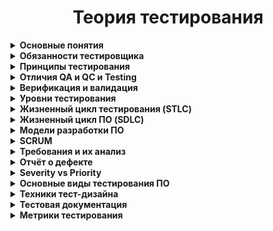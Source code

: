 <h1 align="center">Теория тестирования</h1>
<details><summary><b>Основные понятия</b></summary></br> 
  
**Тестирование программного обеспечения (Software Testing)** — проверка соответствия реальных и ожидаемых результатов поведения программы, 
проводимая на конечном наборе тестов, выбранном определённым образом.  
  
**Тестирование программного обеспечения** — процесс анализа программного средства и сопутствующей документации с целью выявления дефектов и повышения качества продукта.  
  
**Цель тестирования** — проверка соответствия ПО предъявляемым требованиям, убедиться что качество ПО соответствует ожиданиям и требованиям заказчика, 
предоставить актуальную информацию о состоянии продукта на текущий момент, поиск очевидных ошибок в программном обеспечении, 
которые должны быть выявлены до того, как их обнаружат пользователи программы.</br>  
  
**Для чего проводится тестирование ПО?**
<li>Для проверки соответствия требованиям.</li>  
<li>Для обнаружения проблем на более ранних этапах разработки и предотвращение повышения стоимости продукта.</li>  
<li>Обнаружение вариантов использования, которые не были предусмотрены при разработке. А также взгляд на продукт со стороны пользователя.</li>  
<li>Повышение лояльности к компании и продукту, т.к. любой обнаруженный дефект негативно влияет на доверие пользователей.</li><br />

**Качество** — это некая ценность для конечного пользователя  
**Качество ПО** – комплекс характеристик программного продукта, определяющих способность выполнять возложенные на него функции.  

**ПАРАМЕТРЫ КАЧЕСТВА ПО:**  

 1. **Функциональность.** ПО признается функциональным, если выполняет возложенные на него задачи, отвечает заданным потребностям пользователей. 
Данный аспект предполагает правильную и точную работу, совместимость всех входящих в состав компонентов.
 2. **Надежность.** Под надежностью ПО понимают бесперебойное выполнение возлагаемых на него задач на заданных условиях в течение установленного времени.
 3. **Юзабилити (удобство использования).** Этот параметр характеризует степень удобства ПО для пользователей, его наглядность, легкость эксплуатации и изучения.
 4. **Эффективность.** Параметру соответствует степень обеспечения продуктом необходимой производительности при заданных условиях.
 5. **Удобство сопровождения.** Этот показатель характеризует простоту анализа, тестирования, коррекции компонентов ПО, его обслуживания, 
а также степень адаптации к новым условиям.
 6. **Портативность.** Степень легкости его переноса на другую платформу. Обеспечение качества ПО предполагает его проверку по каждому из перечисленных 
параметров, выявление слабых сторон и устранение неисправностей.
 7. **Совместимость.** Способность программных компонентов взаимодействовать друг с другом.
 8. **Защищенность.**, т.е. минимизация угроз, связанных с несанкционированным чтением, изменением информации и т. д. Угрозы могут быть также связаны с 
некорректным использованием ПО, внешним воздействием со стороны посторонних лиц, выходом из строя технических средств.
</details>

<details><summary><b>Обязанности тестировщика</b></summary></br>
  
**Контроль и поиск проблем**  
В первую очередь, специалист должен контролировать качество разрабатываемых продуктов и анализировать ошибки, 
которые могут возникнуть у конечных потребителей при их использовании.  
**Тестирование**  
Следующий этап – это разработка тестовых наборов и их регулярный прогон, подготовка тестовых данных, 
написание методики тестирования.  
**Анализ**  
Данные, полученные в процессе проверок, анализируются. Обнаруженные недочеты классифицируются и заносятся в базу.  
**Саппорт**  
Тестировщик не устраняет найденные проблемы и недочеты. Он регулирует и поддерживает процесс их ликвидации – 
находит недочеты и сообщает о них тем специалистам, которые занимаются их исправлением (например, разработчикам), 
а также дополняет необходимой информацией о дефекте, если такая требуется.  
**Документирование дефектов**  
Чтобы провести тестирование, зафиксировать его результаты, тестировщик должен корректно внести информацию в 
техническую документацию. Рекомендуется проверять документы на предмет полноты и актуальности данных.  
  
**Hard skills – технические навыки.**
 - Знание OC на уровне продвинутого пользователя
 - Английский язык
 - Знание языки программирования
 - Знание веб-технологий, мобильных приложений, геймдева и т.д
 - Умение гуглить

**Soft skills – личностные характеристики.**
 - Внимательность
 - Усидчивость
 - Обучаемость
 - Коммуникабельность
 - Ответственность  
Тестировщик «виноват во всём», т.е. с него спрос за все ошибки  
Только если признать, что в болезни пациента виновен термометр, показывающий высокую температуру. Конечный успех продукта отвечает вся команда, и было бы глупо перекладывать ответственность лишь на одну её часть.  
</details>

<details><summary><b>Принципы тестирования</b></summary></br>
  
 1. **Тестирование демонстрирует наличие дефектов**  
Тестирование только снижает вероятность наличия дефектов, которые находятся в программном обеспечении, 
но не гарантирует их отсутствия.  
 2. **Исчерпывающее тестирование невозможно**  
Полное тестирование с использованием всех входных комбинаций данных, результатов и предусловий физически невыполнимо 
(исключение — тривиальные случаи).       
Задача тестировщика — с минимальными усилиями покрыть как можно больше тестовых случаев и функциональности.  
Есть простая логика:  
 - Тесты ищут ошибки  
 - Но все ошибки найти невозможно  
 - Значит, наша задача — найти максимум ВАЖНЫХ ошибок за имеющееся время  
 3. **Раннее тестирование**  
Следует начинать тестирование на ранних стадиях жизненного цикла разработки ПО, чтобы найти дефекты как можно раньше.  
 4. **Скопление дефектов**  
Большая часть дефектов находится в ограниченном количестве модулей. К этому принципу применим Закон Парето 
(20 % усилий дают 80 % результата, а остальные 80 % усилий — лишь 20 % результата), 80% дефектов находятся в 20% функций. 
Тестировщик должен распределять свои усилия пропорционально фактической плотности дефектов. 
 5. **Парадокс пестицида**  
Если повторять те же тестовые сценарии снова и снова, в какой-то момент этот набор тестов перестанет выявлять новые дефекты. 
ПО все время эволюционирует и многие из ранее найденных дефектов исправляют и старые тесты больше не срабатывают. 
Способы решения:  
  + Что бы преодолеть этот парадокс необходимо периодически вносить изменения в используемые наборы тестов и корректировать 
их для того, чтобы они отвечали новому состоянию системы.    
  + Постоянно изучать новые методы тестирования и внедрять их в свою работу.  
  + Давать прогонять тесты другим участникам команды, что бы разные тестировщики в разное время тестировали одну и туже функциональность.    
 6. **Тестирование зависит от контекста**  
Тестирование проводится по-разному в зависимости от контекста. Выбор методологии, техники или типа тестирования будет напрямую 
зависеть от природы самой программы. Например, программное обеспечение, в котором критически важна безопасность, тестируется 
иначе, чем новостной портал. Или ПО для медицины требует более тщательной проверки чем компьютерная игра. 
Или сайт с большей посещаемостью должен пройти через серьезное тестирование производительности что бы показать 
возможность работы в условии высокой нагрузки.  
  7. **Заблуждение об отсутствии ошибок**  
Отсутствие найденных дефектов при тестировании не всегда означает готовность продукта к релизу. Нахождение и исправление дефектов 
будет не важны если система окажется неудобной в использовании и не будет удовлетворять нужды пользователей.  
</details>

<details><summary><b>Отличия QA и QC и Testing</b></summary></br>  
  
**Testing** – проверка создаваемого продукта на соответствия требованиям к этому продукту. По факту это реактивная рутинная работа.  

**QC (Quality Control)** — Контроль качества продукта — анализ результатов тестирования и качества новых версий выпускаемого продукта.  
  
К задачам контроля качества относятся:  
 - проверка готовности ПО к релизу  
 - проверка соответствия требований  
 - предоставление объективной картины качества проекта.  
  
**QA (Quality Assurance)** — Обеспечение качества продукта — изучение возможностей по изменению и улучшению процесса разработки, 
улучшению коммуникаций в команде, где тестирование является только одним из аспектов обеспечения качества.
Проводит мероприятия на всех этапах разработки. Проактивная работа: основная задача QA это выстроить систему, которая будет 
превентивно работать на качество продукта, то есть предупреждать какие-то дефекты, наладить процесс так что бы эти дефекты 
были обнаружены как можно раньше.  
  
К задачам обеспечения качества относятся:  
 - проверка технических характеристик и требований к ПО  
 - оценка рисков  
 - планирование задач для улучшения качества продукции  
 - подготовка документации, тестового окружения и данных  
 - тестирование  
 - анализ результатов тестирования, а также составление отчетов и других документов  
  
*На примере создания автомобиля*: testing и qc может определить работают ли все детали, и сама машина так как мы ожидаем из 
правильных ли материалов она сделана, то есть подразумевается, что тестированный объект уже существует и готов к проверке. 
Задачей же qa является обеспечение соответствия всех этапов в конструировании машины определенным стандартам качества 
начиная с планирования и создания чертежей и заканчивая сборкой уже готового автомобиля, то есть качеству объекта уделяется 
внимание еще до того, как сам объект был создан.  
</details>

<details><summary><b>Верификация и валидация</b></summary></br>  
  
**Верификация (verification)** — это процесс проверки разрабатываемого ПО его требованиям (спецификации). 
Верификация — это статическая проверка, то есть происходит без запуска кода и отвечает на вопрос 
«Делаем ли мы продукт правильно?».  
Происходит всегда до валидации.  
  
**Валидация (validation)** — это процесс проверки разрабатываемого ПО ожиданиям и потребностям пользователя. 
Валидация — это динамическая проверка, то есть происходит с запуском кода и отвечает на вопрос 
«Делаем ли мы правильный продукт?».  
Происходит всегда после верификации.  
  
*На примере создания автомобиля*: верификация покажет выполнен ли автомобиль из соответствующих материалов, 
установлен ли заявленный двигатель, верны ли габариты, то есть все то, что было прописано в спецификации. 
Валидация же покажет поедет ли автомобиль вообще, удобно ли выполнены сиденья, поместится ли в багажник 
большой чемодан, то есть насколько продукт отвечает нуждам.  
  
*На примере формы для авторизации в системе*: верификация – проверяем размеры полей, которые прописаны в спецификации. 
Валидация - если оставить поле с логином пустым и нажать на кнопку «Войти», то система сообщит об ошибке.  
</details>
  
<details><summary><b>Уровни тестирования</b></summary></br>    
  
Тестирование на разных уровнях производится на протяжении всего жизненного цикла разработки и сопровождения ПО. 
Уровень тестирования определяет то, над чем производятся тесты: над отдельным модулем, группой модулей или системой, в целом.  
  
1. **Компонентное (модульное) тестирование**  
Обычно unit тестированием занимается разработчик программного кода, так как именно unit тесты позволяют протестировать 
отдельные компоненты исходного кода программы. Юнит-тест (unit test), или модульный тест, — это программа, которая проверяет работу
небольшой части кода.  На примере интернет-магазина к таким модулям можно отнести: страницу авторизации, поиск товара, перемещение
товара в корзину, оплата заказа.  
2. **Интеграционное тестирование**  
Тестирование части системы, состоящей из двух и более модулей. Интеграционное тестирование предназначено для проверки 
связи между компонентами, а также взаимодействия с различными частями системы (операционной системой, оборудованием 
либо связи между различными системами). Например: как можно со страницы корзины произвести оплату посредство платежной системы.  
   - *Компонентный интеграционный уровень* - проверяется взаимодействие отдельных модулей одного приложения.  
   - *Системный интеграционный уровень* – тестирование взаимодействия между всеми компонентами одной системы или 
взаимодействие между разными системами или тестирование интерфейсов, с помощью которых взаимодействует система.  
  
Существует 3 вида интерфейсов:  
   - **API (программный интерфейс приложения)** – набор методов который можно использовать для доступа к функциональности 
другой программы. Например: платежные системы, взаимодействия с социальными сетями.  
   - **CLI (интерфейс командной строки)** - инструкции компьютеру даются в основном путём ввода с клавиатуры текстовых строк. 
Командная строка в системе windows.  
   - **GUI (Графический интерфейс пользователя)** – программные функции представлены графическими элементами экрана. 
То, что видим в окне браузера, когда открываем страницу в интернете.  
  
3. **Системное тестирование** – тестирование, которое выполняется на полной интегрированной системе, с целью проверки 
системе исходным требованиям. При этом выявляются дефекты, такие как неверное использование ресурсов системы, 
несовместимость с окружением, непредусмотренные сценарии использования, отсутствующая или неверная функциональность, 
неудобство использования и т.д.  
  
4. **Приемочное тестирование** - процесс тестирования, который проверяет соответствие системы требованиям и проводится 
с целью определения удовлетворяет ли система приемочным критериям, а также для вынесения решения заказчиком принимается 
приложение или нет. По сути, это финальный этап тестирования продукта перед его релизом.  
  
Типы приемочного тестирования:  
   - Пользовательское приемочное тестирование – проводится пользователями конечного продукта.
   - На соответствие контракту
   - Альфа тестирование – тестирование на стороне разработчика.
   - Бета тестирование – тестирование на внешней стороне и без участия разработчиков
</details>
  
<details><summary><b>Жизненный цикл тестирования (STLC)</b></summary></br>  
  
**STLC, или жизненный цикл тестирования** — это последовательность действий, проводимых в процессе тестирования, 
с помощью которых гарантируется качество программного обеспечения и его соответствие требованиям.  
  
**Этапы STLC-цикла:**  
  
1. **Анализ требований**  
На этом этапе отдел QA оценивает требования с точки зрения тестирования, ищет требования к софту, которые нужно 
предварительно оценить. Для этого QA-команда может обращаться к представителям заказчика. Требования могут быть 
«функциональными» или «нефункциональными», то есть касаться или не касаться функциональной составляющей софта. 
Также на этом этапе проводится оценка возможности применения автоматизированного тестирования.
Действия на этапе оценки требований:  
   - Определение типов тестирования  
   - Сбор информации о приоритетах в тестировании  
   - Подготовка матрицы отслеживания требований (RTM — Requirement Traceability Matrix)  
   - Определение тестового окружения  
   - Анализ возможности автоматизации тестирования  
  
2. **Планирование тестирования**  
На этапе планирования руководитель команды QA определяет стратегию тестирования и оценивает трудозатраты. 
Также оцениваются ресурсы, тестовое окружение, возможные ограничения и график тестирования. 
На этом же этапе готовится и финализируется план тестирования.  
Действия на этапе планирования:  
   - Подготовка стратегии (или плана тестирования)  
   - Выбор инструментов тестирования  
   - Оценка трудозатрат  
   - Планирование ресурсов, определение ролей и ответственности  
   - Дополнительное обучение команды  
  
3. **Создание тест-кейсов**  
На этом этапе происходит подготовка тестовых данных и создаются тест-кейсы.  
Действия:
   - Создание тест-кейсов (и автотестов, если будет применяться автоматизация)  
   - Подготовка исходных данных для тестирования  
  
4. **Настройка тестового окружения**  
Это настройка харда и софта, в которых будет осуществляться процесс тестирования. 
Это один из критически важных аспектов процесса, он может проходить параллельно этапу создания тест-кейсов. 
QA-команда может и не включаться в этот процесс, если тестовое окружение ей обеспечит команда разработки. 
QA-команда должна будет проверить работоспособность окружения (хотя бы smoke-тестом).  
Действия:  
   - Понять нужную архитектуру, настройки окружения и подготовить список требований к харду и софту  
   - Настроить тестовое окружение и тестовые данные  
   - Провести smoke-тест окружения  
  
5. **Выполнение тестирования**  
На этапе выполнения тестов QA проводит тестирование, выполняя подготовленные тест-кейсы. 
Процесс состоит из выполнения тестовых скриптов (при необходимости эти скрипты могут корректироваться). 
Далее идет создание баг-репортов. Если найдены баги, информация о них передается команде разработки для исправления 
и повторного тестирования QA-командой.  
Действия:  
   - Выполнение тестирования в соответствии с планом  
   - Получение результаты тестирования  
   - Обновление RTM-матрицы (тест-кейсы из RTM-матрицы связываются с найденными багами)  
   - Повторное тестирование исправленных багов  
  
6. **Завершение цикла тестирования**  
На этапе завершения тестирования создается отчет о результатах тестирования. 
QA-команда обсуждает и анализирует баги, делает выводы из возникших проблем, чтобы избежать 
подобных проблем в будущем.  
Действия:  
   - Оценка критериев завершения цикла (основывается на времени, трудозатратах, покрытии тестами)  
   - Подготовка документа с выводами, сделанными во время тестирования  
   - Подготовка отчета о завершении тестирования  
   - Подготовка отчета для клиента с количественными и качественными характеристиками тестируемой системы  
   - Анализ результатов тестирования  
</details>
  
<details><summary><b>Жизненный цикл ПО (SDLC)</b></summary></br>     
  
**Стадии разработки ПО** — этапы, которые проходят команды разработчиков ПО, прежде чем программа станет доступной для широкого круга пользователей.  
  
Программный продукт проходит следующие стадии:  
1. **Анализ требований**  
 - Заказчик продукта отвечает на вопрос «Что нужно сделать?», а руководитель проекта – на вопрос «Как это сделать». 
 - Здесь также может принимать участие и бизнес-аналитик, чтобы понять потребности и перевести их в бизнес-требования.
 - Определение и документирование требований в виде ТЗ на разработку ПО и/или спецификации  
2. **Планирование**  
На этом этапе ищем ответ на следующий вопрос: «Что вы хотите сделать?» Этот вопрос может вдохновить вас на понимание юнит-экономики вашего плана 
(затраты и выгоды), факторов снижения рисков и ожидаемых стоимостей.  
3. **Проектирование и дизайн**  
Определение дизайна и архитектуры ПО, а также другие особенности реализации, например, UI/UX-дизайн (ИТ-архитектор, дизайнер, системный аналитик).  
4. **Разработка ПО**  
Непосредственная реализация всех запланированных требований, что делают программисты/разработчики ПО.  
5. **Тестирование**  
По завершению этого этапа вы должны будете в состоянии обеспечить рабочее состояние продукта. 
Отслеживайте ошибки и неточности, выслушивайте чужие точки зрения, и глубоко погружайтесь в вопрос с целью поиска тормозящих выход финального 
продукта ошибок.  
6. **Развертывание и сопровождение**  
Регулирует использование финального продукта.  
</details>  
  
<details><summary><b>Модели разработки ПО</b></summary></br>  
  
**Модели разработки ПО**  
1. **Каскадная методология (WATERFALL MODEL)**  
Суть модели в том, что каждая стадия проводится один раз, одна за другой. Чтобы приступить к следующей фазе, нужно полностью закончить предыдущую.  
  
*Преимущества:*  
  - Все фазы проекта строго регламентированы и выполняются в четкой последовательности (***Полное документирование***)  
  - Требования к проекту не изменяются на протяжении всего цикла (***Прозрачность***)  
  - Строго фиксированное выполнение всех стадий проекта позволяет планировать ресурсы и сроки завершения работ (***Четкое планирование***)  
  
*Недостатки:*  
  - Тестирование осуществляется с середины проекта (***Раннее тестирование***)  
  - Поскольку требования неизменны и должны быть четко сформулированы, часто возникают сложности при их написании (***Избыточное документирование***)  
  - Пользователь не может убедиться в качестве продукта до полного завершения его разработки (***Отсутствие гибкости***)  
  
2. **V-ОБРАЗНАЯ МЕТОДОЛОГИЯ (V-MODEL)**  
Эта модель – своего рода доработанная версия каскадной методологии, поскольку она помогает избавиться от недостатков, проявляемых ранее.
Ее суть – полный контроль над процессами на всех стадиях разработки с целью убедится в том, что уже можно переходить на следующую ступень. 
Тестирование начинается еще на стадии формулировки требований.  
  
*Преимущества:*  
   - Возможность промежуточного тестирования  
   - Строго регламентированные этапы  
   - Низкий уровень риска и избавление от потенциально возможных багов еще на начальных этапах благодаря раннему тестированию  
  
*Недостатки:*  
   - Невозможность адаптации к новым требованиям заказчика (отсутствие гибкости)  
   - Процесс разработки длиться долго (иногда даже годами). Как результат, продукт теряет свою актуальность для заказчика  
  
3. **СПИРАЛЬНАЯ (итерационная) МЕТОДОЛОГИЯ (SPIRAL MODEL)**  
В данной модели жизненный цикл ПО изображен в виде спирали. Она начинается на стадии написания плана и создает так называемые витки по выполнению 
каждого следующего этапа.Таким образом, по окончанию каждого витка мы получаем целостный прототип, прошедший тестирование и дополняющий всю сборку. 
Если этот прототип отвечает всем предъявленным требованиям, он считается готовым к выпуску. 
  
*Преимущества:*  
   - Гибкость проектирования  
   - Достаточно внимания уделено процессу руководства рисками  
   - Новый функционал можно добавить на поздней стадии разработки  
  
*Недостатки:*  
   - Не всегда все требования известны к началу проектирования  
   - Оценка рисков на каждой стадии влечет за собой достаточно большие затраты  
   - Возможность постоянно оставлять отзывы заказчиком провоцирует обновленные итерации, что влияет на сроки разработки ПО  
  
4. **Agile (идеология)** — представляет собой совокупность различных подходов к разработке ПО и базируется на «agile-манифесте»:
    1. Люди и взаимодействие важнее процессов и инструментов  
    2. Работающий продукт важнее исчерпывающей документации  
    3. Сотрудничество с заказчиком важнее согласования условий контракта  
    4. Готовность к изменениям важнее следования первоначальному плану  
  
Основополагающие **принципы Agile-манифеста:**  
1. Наивысшим приоритетом для нас является удовлетворение потребностей заказчика благодаря регулярной и ранней поставке ценного программного обеспечения  
2. Изменение требований приветствуется даже на поздних стадиях разработки. Agile-процессы позволяют использовать изменения для обеспечения заказчику 
конкурентного преимущества  
3. Работающий продукт следует выпускать как можно чаще, с периодичностью от пары недель до пары месяцев  
4. На протяжении всего проекта разработчики и представители бизнеса должны ежедневно работать вместе  
5. Над проектом должны работать мотивированные профессионалы. Чтобы работа была сделана, создайте условия, обеспечьте поддержку и полностью 
доверьтесь им  
6. Непосредственное общение является наиболее практичным и эффективным способом обмена информацией как с самой командой, так и внутри команды  
7. Работающий продукт — основной показатель прогресса  
8. Инвесторы, разработчики и пользователи должны иметь возможность поддерживать постоянный ритм бесконечно. Agile помогает наладить такой
устойчивый процесс разработки  
9. Постоянное внимание к техническому совершенству и качеству проектирования повышает гибкость проекта  
10. Простота — искусство минимизации лишней работы — крайне необходима  
11. Самые лучшие требования, архитектурные и технические решения рождаются у самоорганизующихся команд  
12. Команда должна систематически анализировать возможные способы улучшения эффективности и соответственно корректировать стиль своей работы  
</details>  
  
<details><summary><b>SCRUM</b></summary></br>  
  
**Scrum** можно определить так — это методология управления проектами, которая построена на принципах тайм-менеджмента. 
Основной ее особенностью является вовлеченность в процесс всех участников, причем у каждого участника есть своя определенная роль. 
Суть в том, что не только команда работает над решением задачи, но все те, кому интересно решение задачи. Не просто поставили задачу 
и расслабились, а постоянно «работают» с командой и эта работа не означает только постоянный контроль.  
  
Основные термины, которые используются в методологии:  
  
**Владелец продукта (Product owner)** — человек, который имеет непосредственный интерес в качественном конечном продукте, он понимает, как это продукт 
должен выглядеть/работать. Этот человек не работает в команде, он работает на стороне заказчика/клиента (это может быть как другая компания, так и 
другой отдел), но этот человек работает с командой. И это тот человек, который расставляет приоритеты для задач.  
**Scrum-мастер** — это человек, которого можно назвать руководителем проекта, хотя это не совсем так. Главное, что это человек «зараженный Scrum-бациллой» 
настолько, что несет ее как своей команде, так и заказчику и, соответственно, следит за тем, чтобы все принципы Scrum соблюдались.
Scrum-команда — это команда, которая принимает все принципы Scrum и готова с ними работать.
Спринт — отрезок времени, который берется для выполнения определенного (ограниченного) списка задач. Рекомендуется брать 2-4 недели (длительность 
определяется командой один раз).  
**Бэклог (backlog)** — это список всех работ. Можно сказать, это ежедневник общего пользования. Различают 2 вида бэклогов: Product-бэклог и спринт-бэклог.
  - ***Product-бэклог*** — это полный список всех работ, при реализации которых мы получим конечный продукт.  
  - ***Спринт-бэклог*** — это список работ, который определила команда и согласовала с Владельцем продукта на ближайший отчетный период (спринт).  
Задания в спринт-бэклог берутся из product-бэклога. 
  
**Планирование спринта** — это совещание, на котором присутствуют все (команда, Scrum-мастер, Владелец продукта). В течение этого совещания Владелец 
продукта определяет приоритеты заданий, которые он хотел бы увидеть выполненными по истечении спринта. Команда оценивает по времени, сколько из 
желаемого они могут выполнить. В итоге получается список заданий, который не может меняться в течение спринта и к концу спринта должен быть 
полностью выполнен.  
</details>
  
<details><summary><b>Требования и их анализ</b></summary></br>  
  
**Требования** — это спецификация (описание) того, что должно быть реализовано.
Требования описывают то, что необходимо реализовать, без детализации технической стороны решения.  
  
Атрибуты требований:  
 1. **Корректность** — точное описание разрабатываемого функционала.  
 Пример: *казнить нельзя помиловать! Плохое оформление текста и сопутствующей графической информации, опечатки, грамматические, пунктуационные и иные ошибки в тексте*
 2. **Проверяемость** — подразумевает возможность создания объективного тест-кейса (тест-кейсов), однозначно показывающего, что требование реализовано верно и поведение приложения в точности соответствует требованию.  
 3. **Полнота** — в требовании должна содержаться вся необходимая для реализации функциональности информация.  
Пример: *указана лишь часть некоторого перечисления (например: «экспорт осуществляется в форматы PDF, PNG и т.д.» — что мы должны понимать под
«и т.д.»?).*  
*Приведённые ссылки неоднозначны (например: «см. выше» вместо «см. раздел 123.45.b»*  
 4. **Недвусмысленность** — требование должно содержать однозначные формулировки.   
Например:*отчет должен загружаться быстро» → что значит «быстро»?  Пользователь будет уверен, что страница будет грузиться доли секунды, даже если это сложный отчет на многомиллионных данных. Разработчик прикинет, что в таких объемах 5 секунд нормальное время отклика, даже быстрое.*   
 5. **Непротиворечивость** — требование не должно содержать внутренних противоречий и противоречий другим требованиям и документам.  
Например: *есть страница нефункциональных требований, где написано, что любая страница должна грузится не более 3 секунд. Аналитик пишет ТЗ на новый модуль отчетности, который использует много данных и сложные формулы. И он пишет, что отчет может грузиться вплоть до минуты.*  
 6. **Приоритетность** — у каждого требования должен быть приоритет (количественная оценка степени значимости требования).
 Этот атрибут позволит грамотно управлять ресурсами на проекте.  
 7. **Атомарность** — требование нельзя разбить на отдельные части без потери деталей.  
Например:*«кнопка “Restart” не должна отображаться при остановленном сервисе, окно “Log” должно вмещать не менее 20-ти записей о последних действиях пользователя» — здесь зачем-то в одном предложении описаны совершенно разные элементы интерфейса в совершенно разных контекстах.*  
 8. **Модифицируемость** — можно говорить о наличии модифицируемости в том случае, если при доработке требований искомую информацию легко найти, а её изменение не приводит к нарушению иных описанных в этом перечне свойств.  
 9. **Прослеживаемость** — каждое требование должно иметь уникальный идентификатор, по которому на него можно сослаться.  
 10. **Осуществимость** — этот пункт обычно проверяют разработчики. Они остужают буйные фантазии из серии «загружать миллионы данных за 0,1 секунду» или что-то архитектурно сложное. Бывает такое, что на бумаге всё звучит просто, а вот сделать это займет человеко-месяц в лучшем случае. То есть требование должно быть технологически выполнимым и реализуемым в рамках бюджета и сроков разработки проекта.  
Пример: *анализ договоров должен выполняться с применением искусственного интеллекта, который будет выносить однозначное
корректное заключение о степени выгоды от заключения договора*  
  
**Техники тестирования требований**  
 - *Взаимный просмотр («рецензирование»)*  
 - *Тест-кейсы и чек-листы*  
 - *Исследование поведения системы*  (Тестировщик мысленно моделирует процесс работы пользователя с системой, созданной по тестируемым требованиям, и ищет неоднозначные или вовсе неописанные варианты поведения системы.)
 - *Рисунки (графическое представление)* 
 - *Прототипирование*

</details>
  
<details><summary><b>Отчёт о дефекте</b></summary></br> 
  
**Дефект (bug)** — отклонение фактического результата от ожидаемого.  
  
**Отчёт о дефекте (bug report)** — документ, который содержит отчет о любом недостатке в компоненте или системе, 
который потенциально может привести компонент или систему к невозможности выполнить требуемую функцию.  
Самые популярные  бак трэкинговые системы: **JIRA, Trello, Azure DevOps, Redmine, Яндекс Трекер, Mantis, Bugzilla, Youtrack**  
  
Атрибуты отчета о дефекте:  
 - ***Уникальный идентификатор (ID)*** — присваивается автоматически системой при создании баг-репорта.  
 - ***Тема (краткое описание, Summary)*** — кратко сформулированный смысл дефекта, отвечающий на вопросы: Что? Где? Когда (при каких условиях)?  
 - ***Подробное описание (Description)*** — более широкое описание дефекта (указывается опционально).  
 - ***Шаги для воспроизведения (Steps To Reproduce)*** — описание четкой последовательности действий, которая привела к выявлению дефекта. В шагах воспроизведения должен быть описан каждый шаг, вплоть до конкретных вводимых значений, если они играют роль в воспроизведении дефекта.  
 - ***Фактический результат (Actual result)*** — описывается поведение системы на момент обнаружения дефекта в ней. чаще всего, 
содержит краткое описание некорректного поведения (может совпадать с темой отчета о дефекте).  
 - ***Ожидаемый результат (Expected result)*** — описание того, как именно должна работать система в соответствии с документацией.  
 - ***Вложения (Attachments)*** — скриншоты, видео или лог-файлы.  
 - ***Серьёзность дефекта (важность, Severity)*** — характеризует влияние дефекта на работоспособность приложения.  
 - ***Приоритет дефекта (срочность, Priority)*** — указывает на очерёдность выполнения задачи или устранения дефекта.  
 - ***Статус (Status)*** — определяет текущее состояние дефекта. Статусы дефектов могут быть разными в разных баг-трекинговых системах.  
 - ***Окружение (Environment)*** – окружение, на котором воспроизвелся баг.  
  
**СТАДИИ ЖИЗНЕННОГО ЦИКЛА ОШИБКИ:**  
   1. Тестировщик обнаруживает дефект  
   2. Тестировщик пишет отчет об ошибке в систему управления дефектами (статус ***New (новый)***) и перенаправляет его на разработчика (статус ***Assigned (назначен)***)  
   3. Разработчик изучает ошибку, ее возможности воспроизведения и по полученным результатам соотносит ее к одному из статусов:  
    - ***Duplicate (дубликат)*** – подобный дефект уже существует в системе по отслеживанию ошибок  
    - ***Rejected (отклонен)*** – ошибка не требует внесения корректив, поскольку ее влияние на продукт незначительное  
    - ***Deferred (отсрочен)*** – корректировку данной ошибки можно осуществить в другой версии программы  
    - ***Not a bug (не баг)*** – дефект не есть ошибкой, поэтому вносит коррективы не требуется  
    - ***Open (открыт)*** – дефект в процессе исправления  
    - ***Fixed (исправлен)*** – код изменен и протестирован разработчиком  
   4. Тестировщик повторно проверяет ошибку (статус ***«Retesting» (повторное тестирование)***)  
   5. Если дефект исправлен, тестировщик его закрывает (статусы ***«Verified» (проверен)***, затем ***«Closed» (закрыт)***)  
   6. Если дефект проявляется и дальше, он опять передается на редактирование разработчику (статусы ***«Reopened» (переоткрыт)***, ***«Assigned» (назначен)***) 
и вновь проходит через каждую стадию цикла  
</details>  
  
<details><summary><b>Severity vs Priority</b></summary></br>  
  
**Серьёзность (severity)** показывает степень ущерба, который наносится проекту существованием дефекта. 
Severity выставляется тестировщиком.  
  
**Градация Серьезности дефекта (Severity):**
 1. ***Блокирующий (S1 – Blocker)***  
тестирование значительной части функциональности вообще недоступно. Блокирующая ошибка, приводящая приложение в 
нерабочее состояние, в результате которого дальнейшая работа с тестируемой системой или ее ключевыми функциями становится невозможна. 
Пример: сайт не открывается или выдаёт ошибку при любом действии.  
 2. ***Критический (S2 – Critical)***  
критическая ошибка, неправильно работающая ключевая бизнес-логика, дыра в системе безопасности, проблема, приведшая к временному 
падению сервера или приводящая в нерабочее состояние некоторую часть системы, то есть не работает важная часть одной какой-либо 
функции либо не работает значительная часть, но имеется workaround (обходной путь/другие входные точки), позволяющий продолжить тестирование. 
Пример: 
  - в интернет-магазине не работает функция оплаты картой. Заказ можно оформить, но для оплаты приходится связываться с менеджерами  
  - нажимаете на кнопку "Поиск" и получаете ошибку "HTTP Error 500 Internal server error  
  - при регистрации е-мейл пользователя не вставляется в определенную колонку определенной таблицы базы данных  
 3. ***Значительный (S3 – Major)***  
не работает важная часть одной какой-либо функции/бизнес-логики, но при выполнении специфических условий, либо есть workaround, 
позволяющий продолжить ее тестирование либо не работает не очень значительная часть какой-либо функции. Также относится к дефектам
с высокими visibility – обычно не сильно влияющие на функциональность дефекты дизайна, которые, однако, сразу бросаются в глаза. 
Пример: при нажатии на кнопку “Оставить почту и получить скидку”, пользователю автоматически назначается скидка даже если он не оставил контакты.  
 4. ***Незначительный (S4 – Minor)***  
часто ошибки GUI, которые не влияют на функциональность, но портят юзабилити или внешний вид. Также незначительные функциональные 
дефекты, либо которые воспроизводятся на определенном устройстве. Пример: неправильно масштабируется рекламный баннер при уменьшении окна. 
Наплывающие друг на друга кнопки.  
 5. ***Тривиальный (S5 – Trivial)***  
почти всегда дефекты на GUI — опечатки в тексте, несоответствие шрифта и оттенка и т.п., либо плохо воспроизводимая ошибка, не касающаяся 
бизнес-логики, проблема сторонних библиотек или сервисов, проблема, не оказывающая никакого влияния на общее качество продукта.  
  
**Срочность (priority)** показывает, как быстро дефект должен быть устранён. Priority выставляется менеджером, тимлидом или заказчиком. Это показатель важности бага
для бизнеса компании.  
  
**Градация Приоритета дефекта (Priority):**   
  1. ***P1 - Высокий (High)***  
Критическая для проекта ошибка. Должна быть исправлена как можно быстрее.  
  2. ***P2 - Средний (Medium)***  
Не критичная для проекта ошибка, однако требует обязательного решения.  
  3. ***P3 - Низкий (Low)***  
Наличие данной ошибки не является критичным и не требует срочного решения. Может быть исправлена, когда у команды появится время на ее устранение.  
  
Коренное различие между ***priority*** и ***severity*** кроется в том, что серьезность отражает технический аспект бага, а приоритет — коммерческий. Серьезность — это категория абсолютная. Приоритет — это категория относительная.  
  
**Высокий приоритет и низкая серьезность**  
Такое сочетание бывает, когда баг на функционал влияет незначительно, но зато на пользовательский опыт влияет очень сильно. Также в эту категорию 
попадают баги, не влияющие на программу, но требующие исправления.  
1. *Кнопки перекрывают друг друга. Они кликабельны, но визуальное впечатление портится.*  
2. *Логотип компании на главной странице содержит орфографическую ошибку. На функционал это вообще не влияет, но портит пользовательский опыт. 
Этот баг нужно исправить с высоким приоритетом, несмотря не то, что на продукт он влияет минимально.*  
  
**Высокая серьезность и низкий приоритет**  
Такое сочетание бывает у багов, которые возникают в отдельных функциях программы. Эти баги не позволяют пользоваться системой, при этом
 обойти их невозможно. Но сами функции, содержащие эти дефекты, конечным потребителем используются редко.  
1. *Домашняя страница сайта ужасно выглядит в старых браузерах. Перекрывается текст, не загружается логотип. Это мешает пользоваться продуктом, 
поэтому серьезность бага высокая. Но так как очень мало пользователей открывают сайт при помощи устаревшего браузера, такой баг получает низкий приоритет*   
2. *Допустим, у нас есть приложение для банкинга. Оно правильно рассчитывает ежедневный, ежемесячный и ежеквартальный отчет, но при расчете годового 
возникают проблемы. Этот баг имеет высокую степень серьезности. Но если сейчас формирование годовой отчетности не актуально, такой дефект имеет низкий 
приоритет: его можно исправить в следующем релизе.*  
</details>  
  
<details><summary><b>Основные виды тестирования ПО</b></summary></br>   
  
**Вид тестирования** — это совокупность активностей, направленных на тестирование заданных характеристик системы или её части, основанная на конкретных целях.  
  
1. Классификация по запуску кода на исполнение:  
 - **Статическое тестирование** — процесс тестирования, который проводится для верификации практически любого артефакта разработки: программного кода компонент, требований, системных спецификаций, функциональных спецификаций, документов проектирования и архитектуры программных систем и их компонентов.  
 - **Динамическое тестирование** — тестирование проводится на работающей системе, не может быть осуществлено без запуска программного кода приложения.
  
2. Классификация по знанию кода:  
 - **Тестирование белого ящика** — метод тестирования ПО, который предполагает полный доступ к коду проекта  
> "тестирование основано исключительно на требованиях и спецификациях" Ли Коупланд   
 - **Тестирование серого ящика** — метод тестирования ПО, который предполагает частичный доступ к коду проекта (комбинация White Box и Black Box методов).  
 - **Тестирование чёрного ящика** — метод тестирования ПО, который не предполагает доступа к системе. Основывается на работе исключительно с внешним интерфейсом тестируемой системы. К примеру, тестирование сайта, не зная особенностей его реализации, используя только предусмотренные разработчиком поля ввода и кнопки.  
  
3. Классификация по степени автоматизации:  
- **Ручное тестирование** – исполнение тестов вручную, без использования средств автоматизации.  
- **Автоматизированное тестирование** – подразумевает использование специального ПО. Помогает автоматизировать часто повторяющиеся, но необходимые для максимизации тестового покрытия задачи.  
Основные объекты для автоматизации: регрессионное тестирование, смок тестирование   
  
4. Классификация по принципам работы с приложением:  
 - **Позитивное тестирование** — тестирование, при котором используются только корректные данные. Выполняется в первую очередь.  
 - **Негативное тестирование** — тестирование приложения, при котором используются некорректные данные и выполняются некорректные операции.  
  
5. Классификация по степени важности:  
 - **Дымовое тестирование (smoke test)** — тестирование, выполняемое на новой сборке, с целью подтверждения того, что программное обеспечение стартует и выполняет основные для бизнеса функции. На примере *интернет-магазина: это один тест кейс, когда мы авторизуемся в системе – ищем товар – добавляем его в корзину – производим оплату – подтверждаем ее – получаем заказ.*   
Смок тест отвечает только либо ДА, либо НЕТ, то есть пройден кейс или нет. Должны быть быстрыми и легковесными, что бы можно было часто их запускать.  
 - **Тестирование критического пути (critical path)** — направлено для проверки функциональности, используемой обычными пользователями во время их повседневной деятельности. Типичный пользователь в повседневной жизни выполняет типичные задачи. Чаще всего на практике на данном уровне тестирования проверяется основная масса требований к продукту. Пример: *возможность набора текста, вставки картинок, возможность войти на сайт, создать запись, и т.д.*  
 - **Расширенное тестирование (extended)** — тестирование, при котором проверяется нестандартное использование программного продукта, границы переполнения массивов данных, ввод специальных символов, нелогичное клики по кнопкам, открыть одно окно и закрыть предыдущее, и так далее.  
  
6. Классификация в зависимости от исполнителей:  
 - **Альфа-тестирование** — является ранней версией программного продукта. Может выполняться внутри организации-разработчика с возможным частичным привлечением конечных пользователей.  
 - **Бета-тестирование** — программное обеспечение, выпускаемое для ограниченного количества пользователей (фокус группа). Главная цель — получить фидбэк клиентов о продукте и внести соответствующие изменения.  
  
7. Классификация по исполнению сценария:  
 - **Ad-hoc тестирование** – тестирование без спецификаций, планов и разработанных тест кейсов (импровизация).  
 - **Исследовательское тестирование** – каждый последующий тест выбирается на основании результатов предыдущего.  
 - **Сценарное тестирование** – классическое тестирование по предварительно написанным и задокументированным тестовым сценариям.  
  
8. Классификация по целям тестирования:  
 - **Функциональное тестирование (functional testing)** — направлено на проверку корректности работы функциональности приложения. Основная задача – подтвердить, что продукт обладает всем функционалом, который необходим заказчику.   
 - **Нефункциональное тестирование (non-functional testing)** — тестирование свойств компонента или системы, которые не относящихся к функциональности.  
      1. **Тестирование производительности (performance testing)** — определение стабильности и потребления ресурсов в условиях различных сценариев использования и нагрузок.  
          + **Нагрузочное тестирование (load testing)** — определение или сбор показателей производительности и времени отклика программно-технической системы или устройства в ответ на внешний запрос с целью установления соответствия требованиям, предъявляемым к данной системе (устройству).  
          + **Стрессовое тестирование (stress testing)** — тип тестирования, направленный для проверки, как система обращается с нарастающей нагрузкой (количеством одновременных пользователей).  
          +  **Объёмное тестирование (volume testing)** — это тип тестирования программного обеспечения, которое проводится для тестирования программного приложения с увеличением объемов данных. 
          +  **Тестирование надёжности (reliability testing)** — один из видов нефункционального тестирования ПО, целью которого является проверка работоспособности приложения при длительном тестировании с ожидаемым уровнем нагрузки.  
      
      2. **Тестирование на отказ и восстановление** – тестирование системы на предмет восстановления после ошибок и сбоев. Тестирование на отказ и восстановление очень важно для систем, работающих по принципу “24x7”. Если Вы создаете продукт, который будет работать, например в интернете, то без проведения данного вида тестирования Вам просто не обойтись так как каждая минута простоя или потеря данных в случае отказа оборудования, может стоить вам денег, потери клиентов и репутации на рынке.  
      3. **Тестирование масштабируемости (scalability testing)** — тестирование, которое измеряет производительность сети или системы, когда количество пользовательских запросов увеличивается или уменьшается.  
      4. **Тестирование установки (installation testing)** — тестирование, направленное на проверку успешной установки и настройки, обновления или удаления приложения.
      5. **Конфигурационное тестирование** – исследование работоспособности программной системы в условиях различных программных конфигураций.  
            - Кроссплатформенное тестирование  
            - Кросс браузерное тестирование    
      6. **Тестирование интерфейса (GUI/UI testing)** — проверка соответствия требований к графическому интерфейсу.  
      7. **Тестирование доступности** - проверка соответствия ПО общепризнанным стандартам доступности. Доступность системы людям с ограниченными возможностями.   
      8. **Тестирование удобства использования (usability testing)** — это метод тестирования, направленный на установление степени удобства использования, понятности и привлекательности для пользователей разрабатываемого продукта в контексте заданных условий.  
      9. **Тестирование локализации (localization testing) l10n** — проверка адаптации программного обеспечения для определенной аудитории в соответствии с ее языковыми и культурными особенностями.  
      10. **Тестирование безопасности (security testing)** — это стратегия тестирования, используемая для проверки безопасности системы, а также для анализа рисков, связанных с обеспечением целостного подхода к защите приложения, атак хакеров, вирусов, несанкционированного доступа к конфиденциальным данным. Тестирование защищенности ПО.   
      11. **Санитарное или Санити тестирование (Sanity Testing)** - относится к виду тестирования, которое используется с целью доказательства работоспособности конкретной функции или модуля согласно заявленным техническим требованиям. Зачастую санитарное тестирование используют для проверки какой либо части программы или приложения в результате внесенных изменений на нее со стороны факторов окружающей среды.  
      12. **Регрессионное тестирование (regression testing)** — тестирование уже проверенной ранее функциональности после внесения изменений в код приложения (к примеру, починка дефекта, слияние кода, миграция на другую операционную систему, базу данных, веб сервер или сервер приложения), для уверенности в том, что эти изменения не внесли ошибки в областях, которые не подверглись изменениям. Выбор тестов для регрессии:  
          - Безопасность, критичные для бизнеса функции  
          - Часто меняющиеся области  
          - Модули с высокой вероятностью ошибки  
      13. **Повторное/подтверждающее тестирование (re-testing/confirmation testing)** — тестирование, во время которого исполняются тестовые сценарии, выявившие ошибки во время последнего запуска, для подтверждения успешности исправления этих ошибок.  
</details>

<details><summary><b>Техники тест-дизайна</b></summary></br> 
  
**Тест-дизайн** — это этап тестирования ПО, на котором проектируются и создаются тестовые случаи.  
  
Техники тест-дизайна:  
 1. **Тестирование на основе классов эквивалентности (equivalence partitioning)** — это техника, при которой функционал (часто диапазон возможных вводимых значений) разделяется на группы эквивалентных по своему влиянию на систему значений.  
Пример 1: есть диапазон допустимых значений от 1 до 10, выбирается одно верное значение внутри интервала (например, 5) и одно неверное значение вне интервала — 0.  
Пример 2: есть четыре возрастных группы: младше 15 лет, от 15 до 25 лет, старше 25 и младше 60 лет и люди старше 60. При этом, в поле для ввода возраста помещается всего два символа, поэтому указать возраст более 99 лет технически невозможно. QA-специалисту не нужно писать 99 тестов для каждого возраста, хватит пяти: по одному для каждой возрастной группы (скажем, 10, 18, 35 и 75 лет) и один для случая, если возраст человека превышает 99 лет. Да, последний тест на практике невыполним (поскольку в поле возраста невозможно ввести более двух знаков), и все же не следует забывать об этой проверке.    
  
 2. **Техника анализа граничных значений (boundary value testing)** — это техника проверки поведения продукта на крайних (граничных) значениях входных данных. 
Для примера из предыдущего пункта границами будут являться значения 0, 15, 25, 60 и 99. Граничными значениями будут 0, 1, 14, 15, 16, 24, 25, 26, 59, 60, 61, 98, 99, 100.  
  
 3. **Попарное тестирование (pairwise testing)** — это техника формирования наборов тестовых данных из полного набора входных данных в системе, которая позволяет существенно сократить количество тест-кейсов. Используется для тестирования, например, фильтров, сортировок.  
   
 4. **Тестирование на основе состояний и переходов (State-Transition Testing)** — применяется для фиксирования требований и описания дизайна приложения.  
   
 5. **Предугадывание ошибки (Error Guessing — EG)**. Это когда тестировщик использует свои знания системы и способность к интерпретации спецификации на предмет того, чтобы «предугадать» при каких входных условиях система может выдать ошибку.  
   
 6. **Исчерпывающее тестирование (Exhaustive Testing — ET)** — подразумевается проверка всех возможные комбинации входных значений. На практике не используется.  
   
 7. **Таблицы принятия решений (Decision Table Testing)** — показывает возможные комбинации входных данных и ожидаемых результатов.  
   
 8. **Доменный анализ (Domain Analysis Testing)** — это техника основана на разбиении диапазона возможных значений переменной на поддиапазоны, с последующим выбором одного или нескольких значений из каждого домена для тестирования.  
 9. **Сценарий использования (Use Case Testing)** — Use Case описывает сценарий взаимодействия двух и более участников (как правило — пользователя и системы).  
</details>  

<details><summary><b>Тестовая документация</b></summary></br> 
  
**Тест план (Test Plan)** — это документ, который описывает весь объем работ по тестированию, начиная с описания объекта, стратегии, расписания, критериев начала и окончания тестирования, до необходимого в процессе работы оборудования, специальных знаний, а также оценки рисков.  
  
**Критерии начала тестирования:**  
 - готовность тестовой платформы (тестового стенда)  
 - законченность разработки требуемого функционала  
 - наличие всей необходимой документации  
  
Следует выделить 3 основных **критерия для остановки, завершения тестирования:**
 - Время  
 - Бюджет  
 - Все тест кейсы пройдены, найденные баги исправлены и перепроверены  
  
Основные пункты, из которых может состоять тест-план перечислены в стандарте IEEE 829.  
Неотъемлемой частью тест-плана является **Traceability matrix** — Матрица соответствия требований (МСТ) — это таблица, содержащая соответствие функциональных требований (functional requirements) продукта и подготовленных тестовых сценариев (test cases). В заголовках колонок таблицы расположены требования, а в заголовках строк — тестовые сценарии. На пересечении — отметка, означающая, что требование текущей колонки покрыто тестовым сценарием текущей строки. МСТ используется для покрытия продукта тестами.  
  
**Тестовая стратегия** — определяет то, как мы тестируем продукт. Это набор мыслей и идей, которые направляют процесс тестирования. Дополняет тест-план и содержит общий подход к тестированию. По большому счёту правильная тестовая стратегия:
 - обозначает цели  
 - показывает, что нужно предпринять для достижения результата.
  
**Пользовательские истории (User Story)** — способ описания требований к разрабатываемой системе, сформулированных как одно или более предложений на повседневном или деловом языке пользователя. Пользовательские истории используются гибкими методологиями разработки программного обеспечения для спецификации требований.
User Story  —  это короткая формулировка намерения, описывающая что-то, что система должна делать для пользователя.  
Примеры:  
 - Залогиниться в мой портал мониторинга энергопотребления.  
 - Посмотреть ежедневный уровень потребления.  
 - Проверить мой текущий тариф.  
  
**Чек-лист (check list)** — это документ, содержащий список проверок того, что должно быть протестировано. Содержит результат проверок. Чаще всего чек-лист содержит только действия, без ожидаемого результата. Чек-лист менее формализован.  
  
**Тестовый сценарий (test case)** — это документ, описывающий совокупность шагов, конкретных условий и параметров, необходимых для проверки реализации тестируемой функции или её части.  
Атрибуты тест кейса:  
 - *Идентификатор*  
 - *Заглавие*  
 - *Предусловия (PreConditions)* — список действий, которые приводят систему к состоянию пригодному для проведения основной проверки. Либо список условий, выполнение которых говорит о том, что система находится в пригодном для проведения основного теста состояния.  
 - *Шаги (Steps)* — список действий, переводящих систему из одного состояния в другое, для получения результата, на основании которого можно сделать вывод о удовлетворении реализации, поставленным требованиям.  
 - *Ожидаемый результат (Expected result)*  
 - *Фактический результат*  
Системы управления тест кейсами: **TestRail, TestLink, плагины для JIRA (Zephyr, Xray).**

**Тест Сьют (тестовый набор)** — это набор тест кейсов, которые объединены тем, что относятся к одному тестируемому модулю, функциональности, приоритету или одному типу тестирования. Каждый тест сьют состоит из более чем одного тест кейса и зачастую выполняется всей «пачкой» в процессе тестирования.  
</details>
  
<details><summary><b>Метрики тестирования</b></summary></br>  
  
**Метрика тестирования ПО** — это критерий для отслеживания эффективности усилий по обеспечению качества. Сначала вы устанавливаете показатели успеха на этапе планирования. Затем сравниваете их с полученной метрикой после завершения процесса.  
1. **Удовлетворенность пользователей** - опросы об удовлетворенности пользователей и тикеты поддержки, которые выявляют ошибки.  
2. **Тестовое покрытие** — это «плотность» покрытия тестами выполняемого программного кода ПО или требований к нему. Чем больше проверок будет создано, тем высшего уровня достигнет тестовое покрытие на любом проекте. Но, стоит понимать, что до полного покрытия «дойти» не выйдет, поскольку протестировать все 100% наполненности ПО никогда не получится!  
Оценка тестового покрытия содержит сразу несколько методологических подходов, а именно:  
  - Покрытие требований  
  - Покрытие программного кода (Логика метрики обсчитывается по такой формуле:  
Тестовое покрытие программного кода= (количество строк кода, покрытых тест-кейсами/общее количество строк кода)x100%)  
3. **% дефектов, найденных пользователями** - (Дефектов выявлено пользователями / Всего зарегистрировано дефектов) × 100%  
4. **Покрытие GUI** - (Объектов покрыто тестами / Всего объектов) × 100%  
Где в качестве объектов могут выступать:  
  - Экранные формы
  - Элементы графического интерфейса  
5. **Покрытие API** - (Объектов покрыто тестами / Всего объектов) × 100%   
Где в качестве объектов могут выступать:  
  - Функции API  
  - Интерфейсы интеграции   
</details>  
